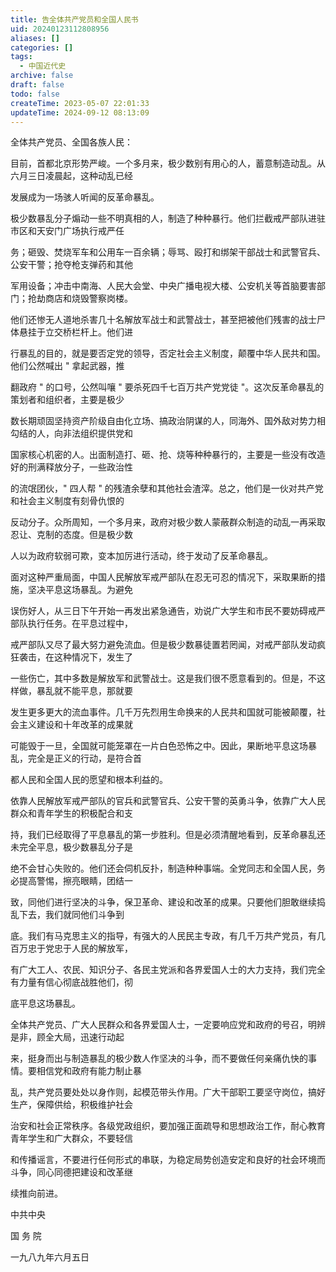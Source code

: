 ```yaml
---
title: 告全体共产党员和全国人民书
uid: 20240123112808956
aliases: []
categories: []
tags:
  - 中国近代史
archive: false
draft: false
todo: false
createTime: 2023-05-07 22:01:33
updateTime: 2024-09-12 08:13:09
---
```


全体共产党员、全国各族人民：

目前，首都北京形势严峻。一个多月来，极少数别有用心的人，蓄意制造动乱。从六月三日凌晨起，这种动乱已经

发展成为一场骇人听闻的反革命暴乱。

极少数暴乱分子煽动一些不明真相的人，制造了种种暴行。他们拦截戒严部队进驻市区和天安门广场执行戒严任

务；砸毁、焚烧军车和公用车一百余辆；辱骂、殴打和绑架干部战士和武警官兵、公安干警；抢夺枪支弹药和其他

军用设备；冲击中南海、人民大会堂、中央广播电视大楼、公安机关等首脑要害部门；抢劫商店和烧毁警察岗楼。

他们还惨无人道地杀害几十名解放军战士和武警战士，甚至把被他们残害的战士尸体悬挂于立交桥栏杆上。他们进

行暴乱的目的，就是要否定党的领导，否定社会主义制度，颠覆中华人民共和国。他们公然喊出 " 拿起武器，推

翻政府 " 的口号，公然叫嚷 " 要杀死四千七百万共产党党徒 "。这次反革命暴乱的策划者和组织者，主要是极少

数长期顽固坚持资产阶级自由化立场、搞政治阴谋的人，同海外、国外敌对势力相勾结的人，向非法组织提供党和

国家核心机密的人。出面制造打、砸、抢、烧等种种暴行的，主要是一些没有改造好的刑满释放分子，一些政治性

的流氓团伙，" 四人帮 " 的残渣余孽和其他社会渣滓。总之，他们是一伙对共产党和社会主义制度有刻骨仇恨的

反动分子。众所周知，一个多月来，政府对极少数人蒙蔽群众制造的动乱一再采取忍让、克制的态度。但是极少数

人以为政府软弱可欺，变本加厉进行活动，终于发动了反革命暴乱。

面对这种严重局面，中国人民解放军戒严部队在忍无可忍的情况下，采取果断的措施，坚决平息这场暴乱。为避免

误伤好人，从三日下午开始一再发出紧急通告，劝说广大学生和市民不要妨碍戒严部队执行任务。在平息过程中，

戒严部队又尽了最大努力避免流血。但是极少数暴徒置若罔闻，对戒严部队发动疯狂袭击，在这种情况下，发生了

一些伤亡，其中多数是解放军和武警战士。这是我们很不愿意看到的。但是，不这样做，暴乱就不能平息，那就要

发生更多更大的流血事件。几千万先烈用生命换来的人民共和国就可能被颠覆，社会主义建设和十年改革的成果就

可能毁于一旦，全国就可能笼罩在一片白色恐怖之中。因此，果断地平息这场暴乱，完全是正义的行动，是符合首

都人民和全国人民的愿望和根本利益的。

依靠人民解放军戒严部队的官兵和武警官兵、公安干警的英勇斗争，依靠广大人民群众和青年学生的积极配合和支

持，我们已经取得了平息暴乱的第一步胜利。但是必须清醒地看到，反革命暴乱还未完全平息，极少数暴乱分子是

绝不会甘心失败的。他们还会伺机反扑，制造种种事端。全党同志和全国人民，务必提高警惕，擦亮眼睛，团结一

致，同他们进行坚决的斗争，保卫革命、建设和改革的成果。只要他们胆敢继续捣乱下去，我们就同他们斗争到

底。我们有马克思主义的指导，有强大的人民民主专政，有几千万共产党员，有几百万忠于党忠于人民的解放军，

有广大工人、农民、知识分子、各民主党派和各界爱国人士的大力支持，我们完全有力量有信心彻底战胜他们，彻

底平息这场暴乱。

全体共产党员、广大人民群众和各界爱国人士，一定要响应党和政府的号召，明辨是非，顾全大局，迅速行动起

来，挺身而出与制造暴乱的极少数人作坚决的斗争，而不要做任何亲痛仇快的事情。要相信党和政府有能力制止暴

乱，共产党员要处处以身作则，起模范带头作用。广大干部职工要坚守岗位，搞好生产，保障供给，积极维护社会

治安和社会正常秩序。各级党政组织，要加强正面疏导和思想政治工作，耐心教育青年学生和广大群众，不要轻信

和传播谣言，不要进行任何形式的串联，为稳定局势创造安定和良好的社会环境而斗争，同心同德把建设和改革继

续推向前进。

中共中央

国 务 院

一九八九年六月五日
